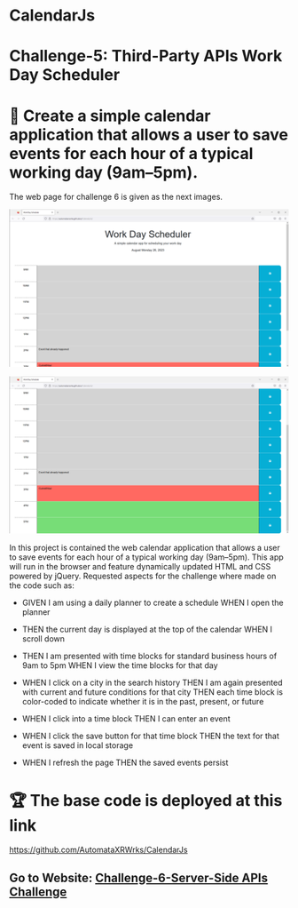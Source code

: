 # CalendarJs


# Challenge-5: Third-Party APIs Work Day Scheduler
# 📖 Create a simple calendar application that allows a user to save events for each hour of a typical working day (9am–5pm).

The web page for challenge 6 is given as the next images.



![A webpage well design for etrieve weather data for cities ](\assets\images\calendarjs1.png)

![A webpage well design for etrieve weather data for cities](\assets\images\calendarjs2.png)





In this project is contained the web calendar application that allows a user to save events for each hour of a typical working day (9am–5pm). This app will run in the browser and feature dynamically updated HTML and CSS powered by jQuery. Requested aspects for the challenge where made on the code such as:

* GIVEN I am using a daily planner to create a schedule
WHEN I open the planner

* THEN the current day is displayed at the top of the calendar
WHEN I scroll down

* THEN I am presented with time blocks for standard business hours of 9am to 5pm
WHEN I view the time blocks for that day

* WHEN I click on a city in the search history
THEN I am again presented with current and future conditions for that city
THEN each time block is color-coded to indicate whether it is in the past, present, or future

* WHEN I click into a time block
THEN I can enter an event

* WHEN I click the save button for that time block
THEN the text for that event is saved in local storage

* WHEN I refresh the page
THEN the saved events persist



# 🏆 The base code is deployed at this link 

https://github.com/AutomataXRWrks/CalendarJs

## Go to Website: [Challenge-6-Server-Side APIs Challenge](https://automataxrwrks.github.io/CalendarJs/)



